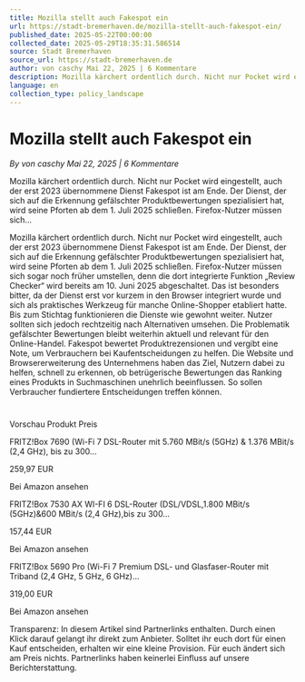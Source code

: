 ```yaml
---
title: Mozilla stellt auch Fakespot ein
url: https://stadt-bremerhaven.de/mozilla-stellt-auch-fakespot-ein/
published_date: 2025-05-22T00:00:00
collected_date: 2025-05-29T18:35:31.586514
source: Stadt Bremerhaven
source_url: https://stadt-bremerhaven.de
author: von caschy Mai 22, 2025 | 6 Kommentare
description: Mozilla kärchert ordentlich durch. Nicht nur Pocket wird eingestellt, auch der erst 2023 übernommene Dienst Fakespot ist am Ende. Der Dienst, der sich auf die Erkennung gefälschter Produktbewertungen spezialisiert hat, wird seine Pforten ab dem 1. Juli 2025 schließen. Firefox-Nutzer müssen sich...
language: en
collection_type: policy_landscape
---
```


# Mozilla stellt auch Fakespot ein

*By von caschy Mai 22, 2025 | 6 Kommentare*

Mozilla kärchert ordentlich durch. Nicht nur Pocket wird eingestellt, auch der erst 2023 übernommene Dienst Fakespot ist am Ende. Der Dienst, der sich auf die Erkennung gefälschter Produktbewertungen spezialisiert hat, wird seine Pforten ab dem 1. Juli 2025 schließen. Firefox-Nutzer müssen sich...

Mozilla kärchert ordentlich durch. Nicht nur Pocket wird eingestellt, auch der erst 2023 übernommene Dienst Fakespot ist am Ende. Der Dienst, der sich auf die Erkennung gefälschter Produktbewertungen spezialisiert hat, wird seine Pforten ab dem 1. Juli 2025 schließen. Firefox-Nutzer müssen sich sogar noch früher umstellen, denn die dort integrierte Funktion „Review Checker“ wird bereits am 10. Juni 2025 abgeschaltet. Das ist besonders bitter, da der Dienst erst vor kurzem in den Browser integriert wurde und sich als praktisches Werkzeug für manche Online-Shopper etabliert hatte. Bis zum Stichtag funktionieren die Dienste wie gewohnt weiter. Nutzer sollten sich jedoch rechtzeitig nach Alternativen umsehen. Die Problematik gefälschter Bewertungen bleibt weiterhin aktuell und relevant für den Online-Handel. 
 Fakespot bewertet Produktrezensionen und vergibt eine Note, um Verbrauchern bei Kaufentscheidungen zu helfen. Die Website und Browsererweiterung des Unternehmens haben das Ziel, Nutzern dabei zu helfen, schnell zu erkennen, ob betrügerische Bewertungen das Ranking eines Produkts in Suchmaschinen unehrlich beeinflussen. So sollen Verbraucher fundiertere Entscheidungen treffen können.

# 
 Vorschau 
 Produkt 
 Preis

FRITZ!Box 7690 (Wi-Fi 7 DSL-Router mit 5.760 MBit/s (5GHz) &amp; 1.376 MBit/s (2,4 GHz), bis zu 300...

259,97 EUR 
 
 Bei Amazon ansehen

FRITZ!Box 7530 AX WI-FI 6 DSL-Router (DSL/VDSL,1.800 MBit/s (5GHz)&amp;600 MBit/s (2,4 GHz),bis zu 300...

157,44 EUR 
 
 Bei Amazon ansehen

FRITZ!Box 5690 Pro (Wi-Fi 7 Premium DSL- und Glasfaser-Router mit Triband (2,4 GHz, 5 GHz, 6 GHz)...

319,00 EUR 
 
 Bei Amazon ansehen

Transparenz: In diesem Artikel sind Partnerlinks enthalten. Durch einen Klick darauf gelangt ihr direkt zum Anbieter. Solltet ihr euch dort für einen Kauf entscheiden, erhalten wir eine kleine Provision. Für euch ändert sich am Preis nichts. Partnerlinks haben keinerlei Einfluss auf unsere Berichterstattung.